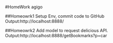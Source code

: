 #HomeWork agigo

##Homeowrk1 
Setup Env, commit code to GitHub
Output:http://localhost:8888/

##Homeowrk2 
Add model to request delicious API.
Output:http://localhost:8888/getBookmarks?p=car
